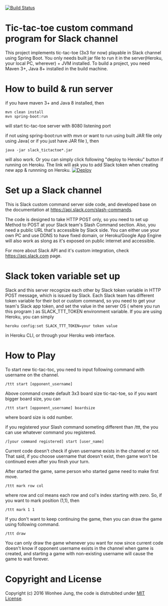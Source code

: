 [![Build Status](https://travis-ci.org/freesoft/Slack_TicTacToe.svg?branch=master)](https://travis-ci.org/freesoft/Slack_TicTacToe)

# Tic-tac-toe custom command program for Slack channel

This project implements tic-tac-toe (3x3 for now) playable in Slack channel using Spring Boot. You only needs built jar file to run it in the server(Heroku, your local PC, wherever) + JVM installed. To build a project, you need Maven 3+, Java 8+ installed in the build machine.


# How to build & run server

if you have maven 3+ and Java 8 installed, then

```
mvn clean install
mvn spring-boot:run
```

will start tic-tac-toe server with 8080 listening port

if not using spring-boot:run with mvn or want to run using built JAR file only using Java( or if you just have JAR file ), then

```
java -jar slack_tictactoe*.jar
```

will also work. Or you can simply click following "deploy to Heroku" button if running on Heroku. The link will ask you to add Slack token when creating new app & runnning on Heroku.
[![Deploy](https://www.herokucdn.com/deploy/button.svg)](https://heroku.com/deploy)

# Set up a Slack channel

This is Slack custom command server side code, and developed base on the documentation at https://api.slack.com/slash-commands.

The code is designed to take HTTP POST only, so you need to set up Method to POST at your Slack team's Slash Command section. Also, you need a public URL that's accessible by Slack side.
You can either use your own PC and use DDNS to have fixed domain, or Heroku/Google App Engine will also work as slong as it's exposed on public internet and accessible.

For more about Slack API and it's custom integration, check https://api.slack.com page.

# Slack token variable set up

Slack and this server recognize each other by Slack token variable in HTTP POST message, which is issued by Slack. Each Slack team has different token variable for their bot or custom command, 
so you need to get your team's Slack app token, and set the value in the server OS ( where you run this program ) as SLACK_TTT_TOKEN environment variable. 
If you are using Heroku, you can simply
```
heroku config:set SLACK_TTT_TOKEN=your token value
```
in Heroku CLI, or through your Heroku web interface.

# How to Play

To start new tic-tac-toc, you need to input following command with username on the channel.

```
/ttt start [opponent_username]
```

Above command create default 3x3 board size tic-tac-toe, so if you want bigger board size, you can 

```
/ttt start [opponent_username] boardsize
```

where board size is odd number.

if you registered your Slash command someting different than /ttt, the you can use whatever command you registered.

```
/[your command registered] start [user_name]
```

Current code doesn't check if given username exists in the channel or not. That said, if you choose username that doesn't exist, then game won't be continued even after you finsh your turn.

After started the game, same person who started game need to make first move.

```
/ttt mark row col
```

where row and col means each row and col's index starting with zero. So, if you want to mark position (1,1), then

```
/ttt mark 1 1
```

If you don't want to keep continuing the game, then you can draw the game using following command.

```
/ttt draw
```

You can only draw the game whenever you want for now since current code doesn't know if opponent username exists in the channel when game is created, and starting a game with non-existing username will cause the game to wait forever.


# Copyright and License

Copyright (c) 2016 Wonhee Jung, the code is distrubited under [MIT License](LICENSE.md).
